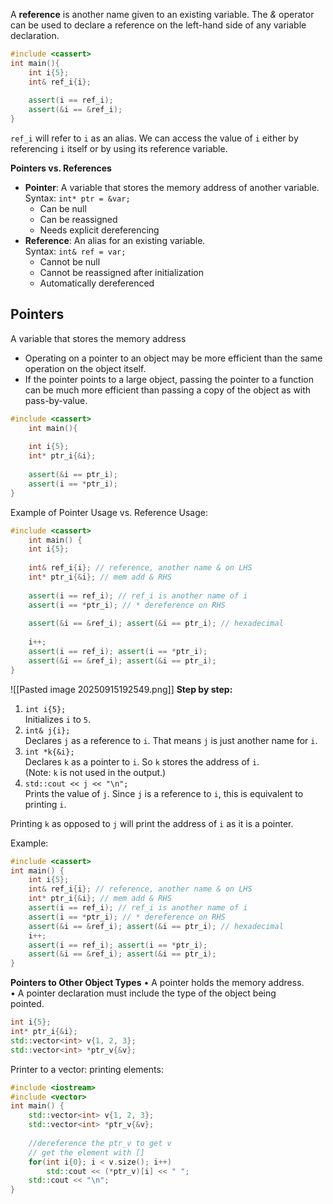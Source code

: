 A **reference** is another name given to an existing variable.
The *&* operator can be used to declare a reference on the left-hand side of any variable declaration. 

```C++
#include <cassert>  
int main(){  
	int i{5};  
	int& ref_i{i};  
	
	assert(i == ref_i);  
	assert(&i == &ref_i);  
}
```
`ref_i` will refer to `i` as an alias. We can access the value of `i` either by referencing `i` itself or by using its reference variable. 

**Pointers vs. References**
- **Pointer**: A variable that stores the memory address of another variable.  
    Syntax: `int* ptr = &var;`
    - Can be null
    - Can be reassigned
    - Needs explicit dereferencing
- **Reference**: An alias for an existing variable.  
    Syntax: `int& ref = var;`
	- Cannot be null 
	- Cannot be reassigned after initialization
	- Automatically dereferenced
## Pointers

A variable that stores the memory address
- Operating on a pointer to an object may be more efficient than the same operation on the object itself. 
- If the pointer points to a large object, passing the pointer to a function can be much more efficient than passing a copy of the object as with pass-by-value. 

```C++
#include <cassert>  
	int main(){  
	
	int i{5};  
	int* ptr_i{&i};  
	
	assert(&i == ptr_i);  
	assert(i == *ptr_i);  
}
```

Example of Pointer Usage vs. Reference Usage:
```C++
#include <cassert>  
	int main() {  
	int i{5};  
	
	int& ref_i{i}; // reference, another name & on LHS  
	int* ptr_i{&i}; // mem add & RHS  
	
	assert(i == ref_i); // ref_i is another name of i  
	assert(i == *ptr_i); // * dereference on RHS  
	
	assert(&i == &ref_i); assert(&i == ptr_i); // hexadecimal  
	
	i++;  
	assert(i == ref_i); assert(i == *ptr_i);  
	assert(&i == &ref_i); assert(&i == ptr_i);  
}
```

![[Pasted image 20250915192549.png]]
**Step by step:**
1. `int i{5};`  
    Initializes `i` to `5`.
2. `int& j{i};`  
    Declares `j` as a reference to `i`. That means `j` is just another name for `i`.
3. `int *k{&i};`  
    Declares `k` as a pointer to `i`. So `k` stores the address of `i`.  
    (Note: `k` is not used in the output.)
4. `std::cout << j << "\n";`  
    Prints the value of `j`. Since `j` is a reference to `i`, this is equivalent to printing `i`.

Printing `k` as opposed to `j` will print the address of `i` as it is a pointer. 

Example:
```c++
#include <cassert>  
int main() {  
	int i{5};  
	int& ref_i{i}; // reference, another name & on LHS  
	int* ptr_i{&i}; // mem add & RHS  
	assert(i == ref_i); // ref_i is another name of i  
	assert(i == *ptr_i); // * dereference on RHS  
	assert(&i == &ref_i); assert(&i == ptr_i); // hexadecimal  
	i++;  
	assert(i == ref_i); assert(i == *ptr_i);  
	assert(&i == &ref_i); assert(&i == ptr_i);  
}
```

**Pointers to Other Object Types**
• A pointer holds the memory address.  
• A pointer declaration must include the type of the object being  
pointed.
```c++
int i{5};  
int* ptr_i{&i};  
std::vector<int> v{1, 2, 3};  
std::vector<int> *ptr_v{&v};
```
Printer to a vector: printing elements:
```c++
#include <iostream>  
#include <vector>  
int main() {  
	std::vector<int> v{1, 2, 3};  
	std::vector<int> *ptr_v{&v};  
	
	//dereference the ptr_v to get v  
	// get the element with []  
	for(int i{0}; i < v.size(); i++)  
		std::cout << (*ptr_v)[i] << " ";  
	std::cout << "\n";  
}
```

